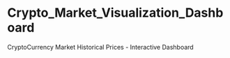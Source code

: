# Crypto_Market_Visualization_Dashboard
CryptoCurrency Market Historical Prices - Interactive Dashboard
